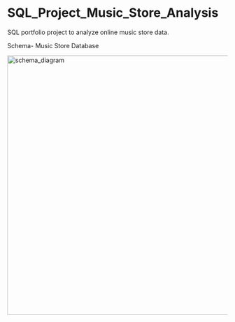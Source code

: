 # SQL_Project_Music_Store_Analysis

SQL portfolio project to analyze online music store data.

Schema- Music Store Database

<img width="594" alt="schema_diagram" src="https://github.com/TharunRanga/SQL-Portfolio-Project/assets/131694568/84adc148-2592-49c6-872d-b8a452d42918">


